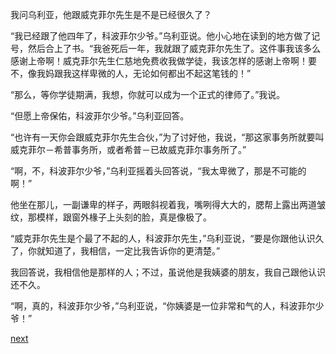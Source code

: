 
我问乌利亚，他跟威克菲尔先生是不是已经很久了？

“我已经跟了他四年了，科波菲尔少爷。”乌利亚说。他小心地在读到的地方做了记号，然后合上了书。“我爸死后一年，我就跟了威克菲尔先生了。这件事我该多么感谢上帝啊！威克菲尔先生仁慈地免费收我做学徒，我该怎样的感谢上帝啊！要不，像我妈跟我这样卑微的人，无论如何都出不起这笔钱的！”

“那么，等你学徒期满，我想，你就可以成为一个正式的律师了。”我说。

“但愿上帝保佑，科波菲尔少爷。”乌利亚回答。

“也许有一天你会跟威克菲尔先生合伙，”为了讨好他，我说，“那这家事务所就要叫威克菲尔－希普事务所，或者希普－已故威克菲尔事务所了。”

“啊，不，科波菲尔少爷，”乌利亚摇着头回答说，“我太卑微了，那是不可能的啊！”

他坐在那儿，一副谦卑的样子，两眼斜视着我，嘴咧得大大的，腮帮上露出两道皱纹，那模样，跟窗外椽子上头刻的脸，真是像极了。

“威克菲尔先生是个最了不起的人，科波菲尔先生，”乌利亚说，“要是你跟他认识久了，你就知道了，我相信，一定比我告诉你的更清楚。”

我回答说，我相信他是那样的人；不过，虽说他是我姨婆的朋友，我自己跟他认识还不久。

“啊，真的，科波菲尔少爷，”乌利亚说，“你姨婆是一位非常和气的人，科波菲尔少爷！”

[next](page219.md)